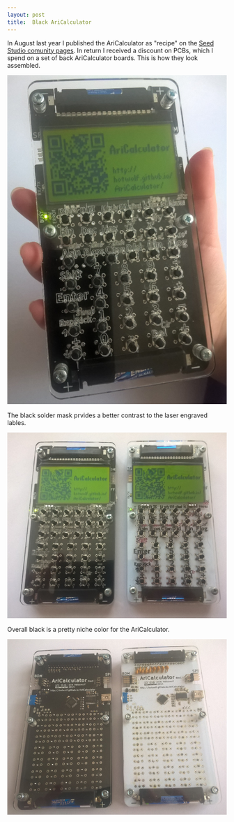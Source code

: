 ```yaml
---
layout: post
title:  Black AriCalculator
---
```


In August last year I published the AriCalculator as "recipe" on the 
[Seed Studio comunity pages](https://www.seeed.cc/AriCalculator-A-homemade-handheld-calculator-p-1844.html). 
In return I received a discount on PCBs, which I spend on a set of 
back AriCalculator boards. This is how they look assembled.

![Black AriCalculator](/images/AriCalculatorBlack.jpg)

The black solder mask prvides a better contrast to the laser engraved lables.

![Black and white AriCalculator front](/images/AriCalculatorsBwFront.jpg)

Overall black is a pretty niche color for the AriCalculator.

![Black and white AriCalculator back](/images/AriCalculatorsBwBack.jpg)

